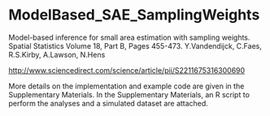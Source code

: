 # ModelBased_SAE_SamplingWeights
Model-based inference for small area estimation with sampling weights. Spatial Statistics Volume 18, Part B, Pages 455-473.
Y.Vandendijck, C.Faes, R.S.Kirby, A.Lawson, N.Hens

http://www.sciencedirect.com/science/article/pii/S2211675316300690


More details on the
implementation and example code are given in the Supplementary Materials.
In the Supplementary Materials, an R script to perform the analyses and a
simulated dataset are attached.
